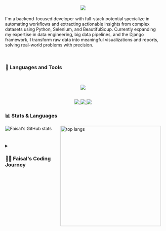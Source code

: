<h1 align="center">
    <img src="https://readme-typing-svg.herokuapp.com/?font=Righteous&size=35&color=8c52fe&center=true&vCenter=true&width=500&height=70&duration=4000&lines=Hi+There!+👋;+I'm+Faisal+Rafiq!;" />
</h1>

I'm a backend-focused developer with full-stack potential specialize in automating workflows and extracting actionable insights from complex datasets using Python, Selenium, and BeautifulSoup. Currently expanding my expertise in data engineering, big data pipelines, and the Django framework, I transform raw data into meaningful visualizations and reports, solving real-world problems with precision.

<br />

### 🧰 Languages and Tools
<br />

<p align="center">
   <a href="https://skillicons.dev">
      <img src="https://skillicons.dev/icons?i=py,selenium,django,sqlite,mysql,postgresql,azure,docker,html,css,js,nextjs,netlify,vercel,firebase" />
   </a>
</p>

<br />

<div align="center"> 
  <a href="mailto:frafiq031@gmail.com">
    <img src="https://img.shields.io/badge/Gmail-333333?style=for-the-badge&logo=gmail&logoColor=red" />
  </a>
  <a href="https://www.linkedin.com/in/faisal-rafiq-159040269/" target="_blank">
    <img src="https://img.shields.io/badge/LinkedIn-0077B5?style=for-the-badge&logo=linkedin&logoColor=white" target="_blank" />
  </a>
  <a href="https://frafiq.netlify.app" target="_blank">
     <img src="https://img.shields.io/badge/Portfolio-FF5722?style=for-the-badge&logo=todoist&logoColor=white" target="_blank" /> <!-- sqlite, safari, google-chrome are other good icon options -->
  </a>
</div>

### 📊 Stats & Languages

![Faisal's GitHub stats](https://github-readme-stats.vercel.app/api?username=faisalrafiq031&show_icons=true&theme=react&text_color=8c52fe) 
<img width=325 align="right" src="https://github-readme-stats-salesp07.vercel.app/api/top-langs/?username=faisalrafiq031&hide=HTML&langs_count=8&layout=compact&theme=react&border_radius=5&size_weight=0.5&count_weight=0.5&exclude_repo=github-readme-stats" alt="top langs" />





#
<details>
 <summary><h3>👨‍💻 Faisal's Coding Journey</h3></summary>
   I started learning to code as a student in 2020, beginning with HTML, then CSS, and basic JavaScript. During this time, I built several basic-level frontend projects, including a weather app, YouTube clone, Netflix clone, and LMS clone, which gave me a strong foundation in web development.

As a computer science student, I also dabbled in C and C++ basics, further deepening my understanding of programming fundamentals.

In 2024, my journey took a new direction as I started learning Python scripting. I quickly dived into web scraping and began exploring tools and technologies like Docker, Airflow, Apache Spark, MSSQL, Power BI, Matplotlib, and Streamlit, integrating these skills to create end-to-end solutions with MSSQL.

Now, I’ve set my sights on mastering the Django framework, expanding my capabilities in web application development. My journey is far from over, but each step has brought me closer to becoming the developer I aspire to be. The best is yet to come.
</details>

